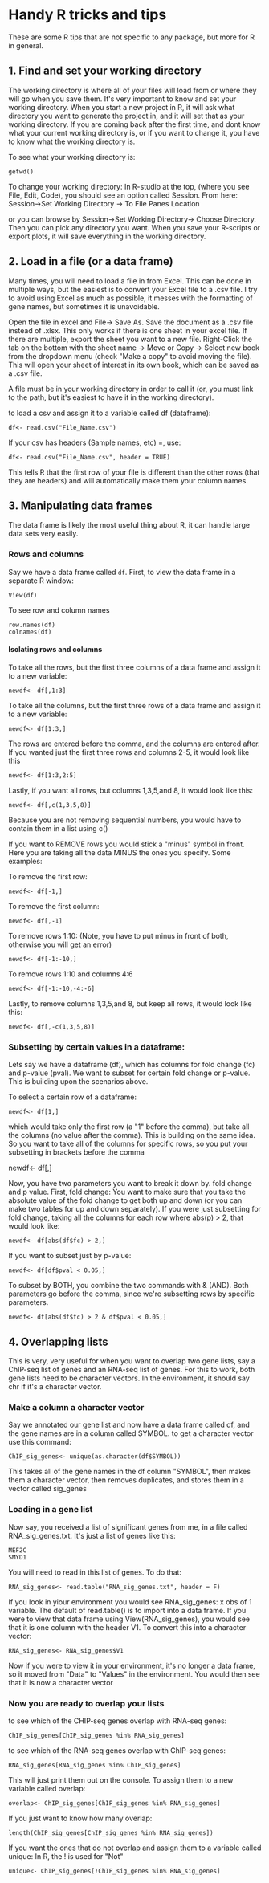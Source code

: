# Handy R tricks and tips

These are some R tips that are not specific to any package, but more for R in general.
## 1. Find and set your working directory

The working directory is where all of your files will load from or where they will go when you save them. It's very important to know and set your working directory. When you start a new project in R, it will ask what directory you want to generate the project in, and it will set that as your working directory. If you are coming back after the first time, and dont know what your current working directory is, or if you want to change it, you have to know what the working directory is.

To see what your working directory is:
```
getwd()
```

To change your working directory:
In R-studio at the top, (where you see File, Edit, Code), you should see an option called Session. From here: Session->Set Working Directory -> To File Panes Location

or you can browse by Session->Set Working Directory-> Choose Directory. Then you can pick any directory you want. When you save your R-scripts or export plots, it will save everything in the working directory.


## 2. Load in a file (or a data frame)

Many times, you will need to load a file in from Excel. This can be done in multiple ways, but the easiest is to convert your Excel file to a .csv file. I try to avoid using Excel as much as possible, it messes with the formatting of gene names, but sometimes it is unavoidable. 

Open the file in excel and File-> Save As. Save the document as a .csv file instead of .xlsx. This only works if there is one sheet in your excel file. If there are multiple, export the sheet you want to a new file. Right-Click the tab on the bottom with the sheet name -> Move or Copy -> Select new book from the dropdown menu (check "Make a copy" to avoid moving the file). This will open your sheet of interest in its own book, which can be saved as a .csv file.

A file must be in your working directory in order to call it (or, you must link to the path, but it's easiest to have it in the working directory).

to load a csv and assign it to a variable called df (dataframe):
```
df<- read.csv("File_Name.csv")
```
If your csv has headers (Sample names, etc) =, use:

```
df<- read.csv("File_Name.csv", header = TRUE)
```
This tells R that the first row of your file is different than the other rows (that they are headers) and will automatically make them your column names.

## 3. Manipulating data frames

The data frame is likely the most useful thing about R, it can handle large data sets very easily. 

### Rows and columns

Say we have a data frame called ```df```. 
First, to view the data frame in a separate R window: 

```
View(df)
```

To see row and column names
```
row.names(df)
colnames(df)
```

#### Isolating rows and columns 

To take all the rows, but the first three columns of a data frame and assign it to a new variable:
```
newdf<- df[,1:3]
```
To take all the columns, but the first three rows of a data frame and assign it to a new variable:

```
newdf<- df[1:3,]
```
The rows are entered before the comma, and the columns are entered after. If you wanted just the first three rows and columns 2-5, it would look like this

```
newdf<- df[1:3,2:5]
```

Lastly, if you want all rows, but columns 1,3,5,and 8, it would look like this:
```
newdf<- df[,c(1,3,5,8)]
```
Because you are not removing sequential numbers, you would have to contain them in a list using c()

If you want to REMOVE rows you would stick a "minus" symbol in front. Here you are taking all the data MINUS the ones you specify. Some examples:

To remove the first row:
```
newdf<- df[-1,]
```
To remove the first column:
```
newdf<- df[,-1]
```

To remove rows 1:10: (Note, you have to put minus in front of both, otherwise you will get an error)
```
newdf<- df[-1:-10,]
```

To remove rows 1:10 and columns 4:6
```
newdf<- df[-1:-10,-4:-6]
```

Lastly, to remove columns 1,3,5,and 8, but keep all rows, it would look like this:
```
newdf<- df[,-c(1,3,5,8)]
```

### Subsetting by certain values in a dataframe:
Lets say we have a dataframe (df), which has columns for fold change (fc) and p-value (pval). We want to subset for certain fold change or p-value. This is building upon the scenarios above. 

To select a certain row of a dataframe:
```
newdf<- df[1,]
```
which would take only the first row (a "1" before the comma), but take all the columns (no value after the comma). This is building on the same idea. So you want to take all of the columns for specific rows, so you put your subsetting in brackets before the comma

newdf<- df[<INSERTPARAMETERSHERE>,]

Now, you have two parameters you want to break it down by. fold change and p value. First, fold change: You want to make sure that you take the absolute value of the fold change to get both up and down (or you can make two tables for up and down separately).  If you were just subsetting for fold change, taking all the columns for each row where abs(p) > 2, that would look like:
```
newdf<- df[abs(df$fc) > 2,]
```
If you want to subset just by p-value:
```
newdf<- df[df$pval < 0.05,]
```

To subset by BOTH, you combine the two commands with & (AND). Both parameters go before the comma, since we're subsetting rows by specific parameters.
```
newdf<- df[abs(df$fc) > 2 & df$pval < 0.05,]
```

## 4. Overlapping lists
This is very, very useful for when you want to overlap two gene lists, say a ChIP-seq list of genes and an RNA-seq list of genes. For this to work, both gene lists need to be character vectors. In the environment, it should say chr if it's a character vector. 


### Make a column a character vector
Say we annotated our gene list and now have a data frame called df, and the gene names are in a column called SYMBOL.
to get a character vector use this command:
```
ChIP_sig_genes<- unique(as.character(df$SYMBOL))
```
This takes all of the gene names in the df column "SYMBOL", then makes them a character vector, then removes duplicates, and stores them in a vector called sig_genes

### Loading in a gene list
Now say, you received a list of significant genes from me, in a file called RNA_sig_genes.txt. It's just a list of genes like this:

```TBX5
MEF2C
SMYD1
```

You will need to read in this list of genes. To do that:
```
RNA_sig_genes<- read.table("RNA_sig_genes.txt", header = F)
```
If you look in yiour environment you would see RNA_sig_genes: x obs of 1 variable. The default of read.table() is to import into a data frame. If you were to view that data frame using View(RNA_sig_genes), you would see that it is one column with the header V1. 
To convert this into a character vector:
```
RNA_sig_genes<- RNA_sig_genes$V1
```
Now if you were to view it in your environment, it's no longer a data frame, so it moved from "Data" to "Values" in the environment. You would then see that it is now a character vector

### Now you are ready to overlap your lists

to see which of the CHIP-seq genes overlap with RNA-seq genes:
```
ChIP_sig_genes[ChIP_sig_genes %in% RNA_sig_genes]
```

to see which of the RNA-seq genes overlap with ChIP-seq genes:
```
RNA_sig_genes[RNA_sig_genes %in% ChIP_sig_genes]
```
This will just print them out on the console. To assign them to a new variable called overlap:

```
overlap<- ChIP_sig_genes[ChIP_sig_genes %in% RNA_sig_genes]
``` 

If you just want to know how many overlap:
```
length(ChIP_sig_genes[ChIP_sig_genes %in% RNA_sig_genes])
```

If you want the ones that do not overlap and assign them to a variable called unique:
In R, the ! is used for "Not" 
```
unique<- ChIP_sig_genes[!ChIP_sig_genes %in% RNA_sig_genes]
```

